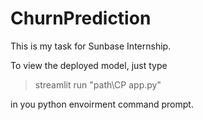 # ChurnPrediction
This is my task for Sunbase Internship.

To view the deployed model, just type 

> streamlit run "path\CP app.py"

in you python envoirment command prompt.
